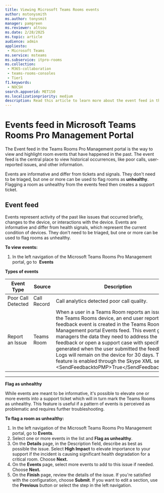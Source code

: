 ```yaml
---
title: Viewing Microsoft Teams Rooms events
author: mstonysmith
ms.author: tonysmit
manager: pamgreen
ms.reviewer: altsou
ms.date: 2/28/2025
ms.topic: article
audience: admin
appliesto:
 - Microsoft Teams
ms.service: msteams
ms.subservice: itpro-rooms
ms.collection:
 - M365-collaboration
 - teams-rooms-consoles
 - Tier1
f1.keywords:
 - NOCSH
search.appverid: MET150
ms.localizationpriority: medium
description: Read this article to learn more about the event feed in the Microsoft Teams Rooms Pro Management portal. 
---
```


# Events feed in Microsoft Teams Rooms Pro Management Portal

The Event feed in the Teams Rooms Pro Management portal is the way to view and highlight room events that have happened in the past. The event feed is the central place to view historical occurrences, like poor calls, user-reported issues, and other information.

Events are informative and differ from tickets and signals. They don't need to be triaged, but one or more can be used to flag rooms as **unhealthy**. Flagging a room as unhealthy from the events feed then creates a support ticket.

## Event feed

Events represent activity of the past like issues that occurred briefly, changes to the device, or interactions with the device. Events are informative and differ from health signals, which represent the current condition of devices. They don't need to be triaged, but one or more can be used to flag rooms as unhealthy.

**To view events:**

1. In the left navigation of the Microsoft Teams Rooms Pro Management portal, go to  **Events**

**Types of events**

|Event Type|Source|Description|
| -------- | -------- | -------- |
|Poor Call Detected|Call Record |Call analytics detected poor call quality.  |
|Report an Issue|Teams Room|When a user in a Teams Room reports an issue from the Teams Rooms device, an end user report feedback event is created in the Teams Rooms Pro Management portal Events feed. This event gives managers the data they need to address the feedback or open a support case with specific logs generated when the user submitted the feedback. Logs will remain on the device for 30 days.  The feature is enabled through the Skype XML setting \<SendFeedbacktoPMP\>True\</SendFeedbacktoPMP\>|

  ------------------------------------------------------------------------
  **Flag as unhealthy**

While events are meant to be informative, it's possible to elevate one or more events into a support ticket which will in turn mark the Teams Rooms as unhealthy. This feature is useful if a pattern of events is perceived as problematic and requires further troubleshooting.

**To flag a room as unhealthy:**

1. In the left navigation of the Microsoft Teams Rooms Pro Management portal, go to **Events**.
2. Select one or more events in the list and **Flag as unhealthy**.
3. On the **Details** page, in the Description field, describe as best as possible the issue. Select **High Impact** to elevate importance to your support if the incident is causing significant health degradation for a critical room. Choose **Next.**
4. On the **Events** page, select more events to add to this issue if needed. Choose **Next.**
5. On the **Finish** page, review the details of the issue. If you're satisfied with the configuration, choose **Submit**. If you want to edit a section, use the **Previous** button or select the step in the left navigation.
